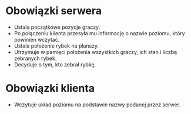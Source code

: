 # Obowiązki serwera #
  * Ustala początkowe pozycje graczy.
  * Po połączeniu klienta przesyła mu informację o nazwie poziomu, który powinien wczytać.
  * Ustala położenie rybek na planszy.
  * Utrzymuje w pamięci położenia wszystkich graczy, ich stan i liczbę zebranych rybek.
  * Decyduje o tym, kto zebrał rybkę.

# Obowiązki klienta #
  * Wczytuje układ poziomu na podstawie nazwy podanej przez serwer.